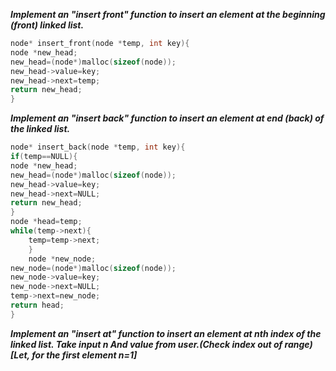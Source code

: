 ***Implement an "insert front" function to insert an element at the beginning (front) linked list.***

```C
node* insert_front(node *temp, int key){
node *new_head;
new_head=(node*)malloc(sizeof(node));
new_head->value=key;
new_head->next=temp;
return new_head;
}
```
***Implement an "insert back" function to insert an element at end (back) of the linked list.***

```C
node* insert_back(node *temp, int key){
if(temp==NULL){
node *new_head;
new_head=(node*)malloc(sizeof(node));
new_head->value=key;
new_head->next=NULL;
return new_head;
}
node *head=temp;
while(temp->next){
    temp=temp->next;
    }
    node *new_node;
new_node=(node*)malloc(sizeof(node));
new_node->value=key;
new_node->next=NULL;
temp->next=new_node;
return head;
}
```
***Implement an "insert at" function to insert an element at nth index of the linked list.
   Take input n And value from user.(Check index out of range)[Let, for the first element n=1]***
   
   ```C
   

